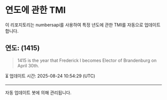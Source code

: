 
# 연도에 관한 TMI

이 리포지토리는 numbersapi를 사용하여 특정 년도에 관한 TMI를 자동으로 업데이트합니다.

## 연도: (1415)
> 1415 is the year that Frederick I becomes Elector of Brandenburg on April 30th.

⏳ 업데이트 시간: 2025-08-24 10:54:29 (UTC)

---
자동 업데이트 봇에 의해 관리됩니다.
